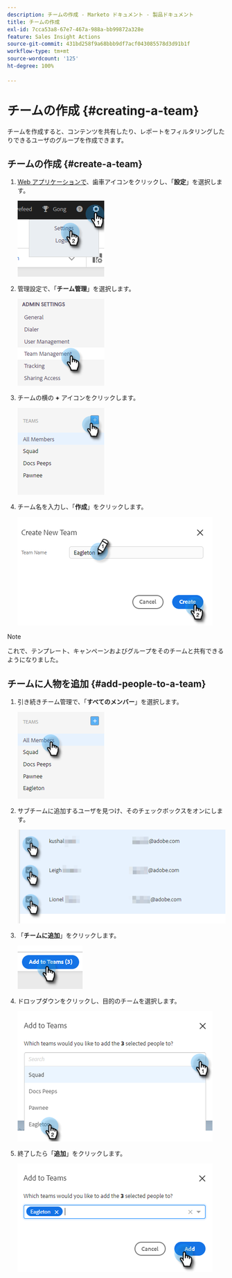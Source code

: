 ```yaml
---
description: チームの作成 - Marketo ドキュメント - 製品ドキュメント
title: チームの作成
exl-id: 7cca53a8-67e7-467a-988a-bb99872a328e
feature: Sales Insight Actions
source-git-commit: 431bd258f9a68bbb9df7acf043085578d3d91b1f
workflow-type: tm+mt
source-wordcount: '125'
ht-degree: 100%

---
```


# チームの作成 {#creating-a-team}

チームを作成すると、コンテンツを共有したり、レポートをフィルタリングしたりできるユーザのグループを作成できます。

## チームの作成 {#create-a-team}

1. [Web アプリケーションで](https://toutapp.com/login)、歯車アイコンをクリックし、「**設定**」を選択します。

   ![](assets/creating-a-team-1.png)

1. 管理設定で、「**チーム管理**」を選択します。

   ![](assets/creating-a-team-2.png)

1. チームの横の **+** アイコンをクリックします。

   ![](assets/creating-a-team-3.png)

1. チーム名を入力し、「**作成**」をクリックします。

   ![](assets/creating-a-team-4.png)

>[!NOTE]
>
>これで、テンプレート、キャンペーンおよびグループをそのチームと共有できるようになりました。

## チームに人物を追加 {#add-people-to-a-team}

1. 引き続きチーム管理で、「**すべてのメンバー**」を選択します。

   ![](assets/creating-a-team-5.png)

1. サブチームに追加するユーザを見つけ、そのチェックボックスをオンにします。

   ![](assets/creating-a-team-6.png)

1. 「**チームに追加**」をクリックします。

   ![](assets/creating-a-team-7.png)

1. ドロップダウンをクリックし、目的のチームを選択します。

   ![](assets/creating-a-team-8.png)

1. 終了したら「**追加**」をクリックします。

   ![](assets/creating-a-team-9.png)
